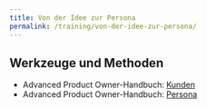```yaml
---
title: Von der Idee zur Persona
permalink: /training/von-der-idee-zur-persona/
---
```


## Werkzeuge und Methoden

* Advanced Product Owner-Handbuch: [Kunden][1]
* Advanced Product Owner-Handbuch: [Persona][2]

[1]:	https://manual.advancedproductowner.com/customers/
[2]:	https://manual.advancedproductowner.com/persona/